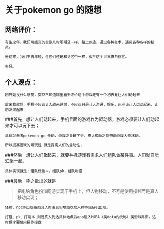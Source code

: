 关于pokemon go 的随想
=======

网络评价：
-----
	有生之年，我们可能真的能像儿时所期望一样，踏上旅途，通过各种技术，遇见各种各样的精灵。
		
	是这样，我们不再年轻，但它们还是和记忆中一样，似乎这个世界真的存在。
		
	多好。
		
个人观点：
-----
	刚开始没什么感觉，突然不知道哪里看到评价这个游戏还有一个初衷是让人们动起来
	
	后来我就想，手机不应该让人越来越懒，不应该只是让人沟通，娱乐，还应该让人运动起来，让朋友聚起来
	
	
###首先，想让人们动起来，手机里面的游戏作为驱动器，游戏必须要让人们动起来才可以玩下去；
	
	具体就参考pokemon go 走动，游戏才能玩下去，真人移动才能带动游戏人物移动。
	
	所以提高游戏的可玩性 就是提高人们的运动性；
	
###然后，想让人们聚起来，就要手机游戏有需求人们组队做某件事。人们就自觉汇聚一起。
	
	具体实现就是：组队做副本，组队pk，组队刷怪
	
###最后，呼之欲出的就是
	
	
> 把电脑角色扮演网游实现于手机上，但人物移动，不再是使用操控而是真人移动实现；

	怪物、npc等出现按照真人周围真实地图以及人物等级随机出现。
	
	打怪、pk、打副本 则是真人到达具体地点后app进入MOBA（类dota的统称）类游戏界面，这时候才要使用操作控盘
	
	
